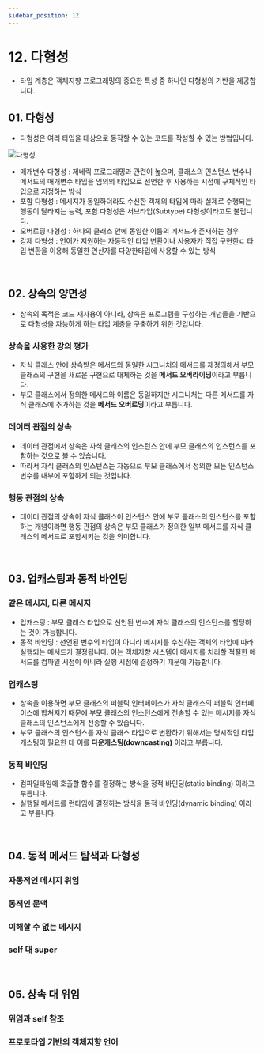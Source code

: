 ```yaml
---
sidebar_position: 12
---
```


# 12. 다형성

- 타입 계층은 객체지향 프로그래밍의 중요한 특성 중 하나인 다형성의 기반을 제공합니다.

## 01. 다형성

- 다형성은 여러 타입을 대상으로 동작할 수 있는 코드를 작성할 수 있는 방법입니다.

![다형성](https://user-images.githubusercontent.com/42582516/208294726-87d2e3ba-e6c9-48ac-b759-a244866c8746.png)

- 매개변수 다형성 : 제네릭 프로그래밍과 관련이 높으며, 클래스의 인스턴스 변수나 메서드의 매개변수 타입을 임의의 타입으로 선언한 후 사용하는 시점에 구체적인 타입으로 지정하는 방식
- 포함 다형성 : 메시지가 동일하더라도 수신한 객체의 타입에 따라 실제로 수행되는 행동이 달라지는 능력, 포함 다형성은 서브타입(Subtype) 다형성이라고도 불립니다.
- 오버로딩 다형성 : 하나의 클래스 안에 동일한 이름의 메서드가 존재하는 경우
- 강제 다형성 : 언어가 지원하는 자동적인 타입 변환이나 사용자가 직접 구현한ㄷ 타입 변환을 이용해 동일한 연산자를 다양한타입에 사용할 수 있는 방식

<br/>

## 02. 상속의 양면성

- 상속의 목적은 코드 재사용이 아니라, 상속은 프로그램을 구성하는 개념들을 기반으로 다형성을 자능하게 하는 타입 계층을 구축하기 위한 것입니다.

### 상속을 사용한 강의 평가

- 자식 클래스 안에 상속받은 메서드와 동일한 시그니처의 메서드를 재정의해서 부모 클래스의 구현을 새로운 구현으로 대체하는 것을 **메서드 오버라이딩**이라고 부릅니다.
- 부모 클래스에서 정의한 메서드와 이름은 동일하지만 시그니처는 다른 메서드를 자식 클래스에 추가하는 것을 **메서드 오버로딩**이라고 부릅니다.

### 데이터 관점의 상속

- 데이터 관점에서 상속은 자식 클래스의 인스턴스 안에 부모 클래스의 인스턴스를 포함하는 것으로 볼 수 있습니다. 
- 따라서 자식 클래스의 인스턴스는 자동으로 부모 클래스에서 정의한 모든 인스턴스 변수를 내부에 포함하게 되는 것입니다.

### 행동 관점의 상속

- 데이터 관점의 상속이 자식 클래스이 인스턴스 안에 부모 클래스의 인스턴스를 포함하는 개념이라면 행동 관점의 상속은 부모 클래스가 정의한 일부 메서드를 자식 클래스의 메서드로 포함시키는 것을 의미합니다.

<br/>

## 03. 업캐스팅과 동적 바인딩

### 같은 메시지, 다른 메시지

- 업캐스팅 : 부모 클래스 타입으로 선언된 변수에 자식 클래스의 인스턴스를 할당하는 것이 가능합니다.
- 동적 바인딩 : 선언된 변수의 타입이 아니라 메시지를 수신하는 객체의 타입에 따라 실행되는 메서드가 결정됩니다. 이는 객체지향 시스템이 메시지를 처리할 적절한 메서드를 컴파일 시점이 아니라 실행 시점에 결정하기 때문에 가능합니다.

### 업캐스팅

- 상속을 이용하면 부모 클래스의 퍼블릭 인터페이스가 자식 클래스의 퍼블릭 인터페이스에 합쳐지기 때문에 부모 클래스의 인스턴스에게 전송할 수 있는 메시지를 자식 클래스의 인스턴스에게 전송할 수 있습니다.
- 부모 클래스의 인스턴스를 자식 클래스 타입으로 변환하기 위해서는 명시적인 타입 캐스팅이 필요한 데 이를 **다운캐스팅(downcasting)** 이라고 부릅니다.

### 동적 바인딩

- 컴파일타임에 호출할 함수를 결정하는 방식을 정적 바인딩(static binding) 이라고 부릅니다.
- 실행될 메서드를 런타임에 결정하는 방식을 동적 바인딩(dynamic binding) 이라고 부릅니다.

<br/>

## 04. 동적 메서드 탐색과 다형성

### 자동적인 메시지 위임

### 동적인 문맥

### 이해할 수 없는 메시지

### self 대 super

<br/>

## 05. 상속 대 위임

### 위임과 self 참조

### 프로토타입 기반의 객체지향 언어